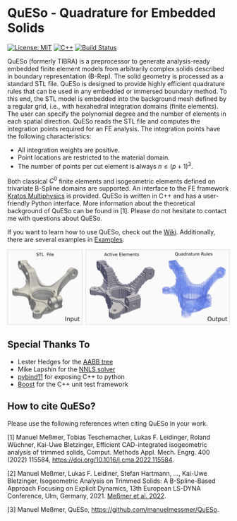 # QuESo - Quadrature for Embedded Solids

[![License: MIT](https://img.shields.io/badge/License-BSD4-green.svg)](https://github.com/manuelmessmer/QuESo/blob/main/LICENSE) [![C++][c++-image]][c++standard] [![Build Status](https://github.com/manuelmessmer/QuESo/actions/workflows/ci.yml/badge.svg?branch=main)](https://github.com/manuelmessmer/QuESo/actions)

[c++-image]: https://img.shields.io/badge/C++-17-blue.svg?style=flat&logo=c%2B%2B
[c++standard]: https://isocpp.org/std/the-standard

QuESo (formerly TIBRA) is a preprocessor to generate analysis-ready embedded finite element models from arbitrarily complex solids described in boundary representation (B-Rep). The solid geometry is processed as a standard STL file. QuESo is designed to provide highly efficient quadrature rules that can be used in any embedded or immersed boundary method. To this end, the STL model is embedded into the background mesh defined by a regular grid, i.e., with hexahedral integration domains (finite elements). The user can specify the polynomial degree and the number of elements in each spatial direction. QuESo reads the STL file and computes the integration points required for an FE analysis. The integration points have the following characteristics:
* All integration weights are positive.
* Point locations are restricted to the material domain.
* The number of points per cut element is always $n \leq (p+1)^3$.
  
Both classical $C^0$ finite elements and isogeometric elements defined on trivariate B-Spline domains are supported. An interface to the FE framework [Kratos Multiphysics](https://github.com/KratosMultiphysics/Kratos) is provided. QuESo is written in C++ and has a user-friendly Python interface. More information about the theoretical background of QuESo can be found in [1]. Please do not hesitate to contact me with questions about QuESo.

If you want to learn how to use QuESo, check out the [Wiki](https://github.com/manuelmessmer/QuESo/wiki/Getting-Started). Additionally, there are several examples in [Examples](https://github.com/manuelmessmer/QuESo/tree/main/examples).

![](https://github.com/manuelmessmer/QuESo/blob/main/docs/input_output.png) 

## Special Thanks To
* Lester Hedges for the [AABB tree](https://github.com/lohedges/aabbcc)
* Mike Lapshin for the [NNLS solver](https://github.com/mlapshin/nnls)
* [pybind11](https://github.com/pybind/pybind11) for exposing C++ to python
* [Boost](https://www.boost.org/users/download/) for the C++ unit test framework
  
## How to cite QuESo?
Please use the following references when citing QuESo in your work.

[1] Manuel Meßmer, Tobias Teschemacher, Lukas F. Leidinger, Roland Wüchner, Kai-Uwe Bletzinger, Efficient CAD-integrated isogeometric analysis of trimmed solids, Comput. Methods Appl. Mech. Engrg.  400 (2022) 115584, https://doi.org/10.1016/j.cma.2022.115584.

[2] Manuel Meßmer, Lukas F. Leidiner, Stefan Hartmann, ..., Kai-Uwe Bletzinger, Isogeometric Analysis on Trimmed Solids: A B-Spline-Based Approach Focusing on Explicit Dynamics, 13th European LS-DYNA Conference, Ulm, Germany, 2021. [Meßmer et al. 2022](https://www.researchgate.net/publication/357053531_Isogeometric_Analysis_on_Trimmed_Solids_A_B-Spline-Based_Approach_Focusing_on_Explicit_Dynamics).

[3] Manuel Meßmer, QuESo, https://github.com/manuelmessmer/QuESo.




